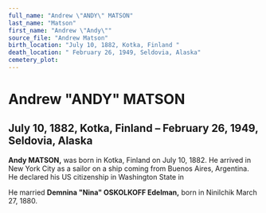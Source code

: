 ```yaml
---
full_name: "Andrew \"ANDY\" MATSON"
last_name: "Matson"
first_name: "Andrew \"Andy\""
source_file: "Andrew Matson"
birth_location: "July 10, 1882, Kotka, Finland "
death_location: " February 26, 1949, Seldovia, Alaska"
cemetery_plot: 
---
```

# Andrew "ANDY" MATSON

## July 10, 1882, Kotka, Finland – February 26, 1949, Seldovia, Alaska

**Andy MATSON,** was born in Kotka, Finland on July 10, 1882. He arrived
in New York City as a sailor on a ship coming from Buenos Aires,
Argentina. He declared his US citizenship in Washington State in

He married **Demnina "Nina" OSKOLKOFF Edelman,** born in Ninilchik March
27, 1880.

